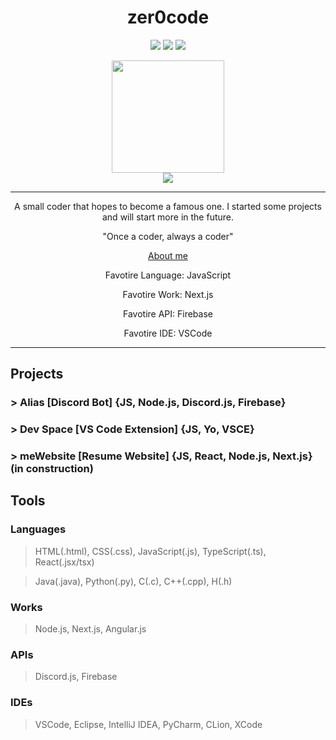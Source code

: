 <p align="center">
  <h1 align="center">zer0code</h1>
</p>
<p align="center">
  <img src="https://img.shields.io/badge/slashDEV-slash-red"/>
  <img src="https://wakatime.com/badge/user/360b9b99-ab30-48e8-8c3b-7722027bf78d.svg"/>
  <img src="https://wakatime.com/badge/user/360b9b99-ab30-48e8-8c3b-7722027bf78d/project/882f5dc7-f6a8-4850-9ceb-e1220bc46e8f.svg"/>
</p>

<div align="center">
<img height="180em" src="https://github-readme-stats.vercel.app/api?username=zer0less&show_icons=true&hide_border=true&count_private=true&include_all_commits=true&title_color=f00&text_color=ffa500&icon_color=f00&bg_color=000&env=PAT_1" />
  <br>
<img src="https://github-readme-stats.vercel.app/api/top-langs/?username=zer0less&hide_border=true&layout=compact&title_color=f00&text_color=ffa500&icon_color=f00&bg_color=000&env=PAT_1" />
</div>

<hr>
<p align="center">A small coder that hopes to become a famous one. I started some projects and will start more in the future.</p>
<p align="center">"Once a coder, always a coder"</p>
<p align="center"><a href="https://zer0less.vercel.app/">About me</a></p>
<p align="center">Favotire Language: JavaScript</p>
<p align="center">Favotire Work: Next.js</p>
<p align="center">Favotire API: Firebase</p>
<p align="center">Favotire IDE: VSCode</p>
<hr>

## Projects

### > Alias [Discord Bot] {JS, Node.js, Discord.js, Firebase}

### > Dev Space [VS Code Extension] {JS, Yo, VSCE}

### > meWebsite [Resume Website] {JS, React, Node.js, Next.js} (in construction)

## Tools

### Languages

> HTML(.html), CSS(.css), JavaScript(.js), TypeScript(.ts), React(.jsx/tsx)

> Java(.java), Python(.py), C(.c), C++(.cpp), H(.h)

### Works

> Node.js, Next.js, Angular.js

### APIs

> Discord.js, Firebase

### IDEs

> VSCode, Eclipse, IntelliJ IDEA, PyCharm, CLion, XCode

